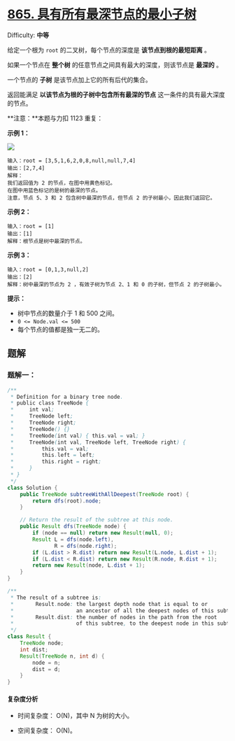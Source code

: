 # [865\. 具有所有最深节点的最小子树](https://leetcode-cn.com/problems/smallest-subtree-with-all-the-deepest-nodes/)

Difficulty: **中等**


给定一个根为 `root` 的二叉树，每个节点的深度是 **该节点到根的最短距离** 。

如果一个节点在 **整个树** 的任意节点之间具有最大的深度，则该节点是 **最深的** 。

一个节点的 **子树** 是该节点加上它的所有后代的集合。

返回能满足 **以该节点为根的子树中包含所有最深的节点** 这一条件的具有最大深度的节点。

**注意：**本题与力扣 1123 重复：

**示例 1：**

![](https://s3-lc-upload.s3.amazonaws.com/uploads/2018/07/01/sketch1.png)

```
输入：root = [3,5,1,6,2,0,8,null,null,7,4]
输出：[2,7,4]
解释：
我们返回值为 2 的节点，在图中用黄色标记。
在图中用蓝色标记的是树的最深的节点。
注意，节点 5、3 和 2 包含树中最深的节点，但节点 2 的子树最小，因此我们返回它。
```

**示例 2：**

```
输入：root = [1]
输出：[1]
解释：根节点是树中最深的节点。
```

**示例 3：**

```
输入：root = [0,1,3,null,2]
输出：[2]
解释：树中最深的节点为 2 ，有效子树为节点 2、1 和 0 的子树，但节点 2 的子树最小。
```

**提示：**

*   树中节点的数量介于 1 和 500 之间。
*   `0 <= Node.val <= 500`
*   每个节点的值都是独一无二的。


## 题解

### 题解一：

```java
/**
 * Definition for a binary tree node.
 * public class TreeNode {
 *     int val;
 *     TreeNode left;
 *     TreeNode right;
 *     TreeNode() {}
 *     TreeNode(int val) { this.val = val; }
 *     TreeNode(int val, TreeNode left, TreeNode right) {
 *         this.val = val;
 *         this.left = left;
 *         this.right = right;
 *     }
 * }
 */
class Solution {
    public TreeNode subtreeWithAllDeepest(TreeNode root) {
        return dfs(root).node;
    }

    // Return the result of the subtree at this node.
    public Result dfs(TreeNode node) {
        if (node == null) return new Result(null, 0);
        Result L = dfs(node.left),
               R = dfs(node.right);
        if (L.dist > R.dist) return new Result(L.node, L.dist + 1);
        if (L.dist < R.dist) return new Result(R.node, R.dist + 1);
        return new Result(node, L.dist + 1);
    }
}

/**
 * The result of a subtree is:
 *       Result.node: the largest depth node that is equal to or
 *                    an ancestor of all the deepest nodes of this subtree.
 *       Result.dist: the number of nodes in the path from the root
 *                    of this subtree, to the deepest node in this subtree.
 */
class Result {
    TreeNode node;
    int dist;
    Result(TreeNode n, int d) {
        node = n;
        dist = d;
    }
}
```

#### 复杂度分析

- 时间复杂度： O(N)，其中 N 为树的大小。

- 空间复杂度： O(N)。
